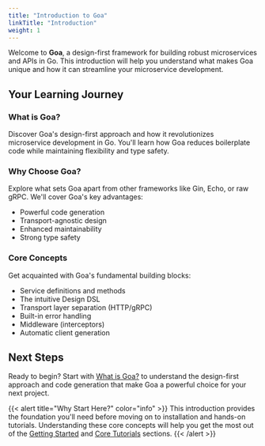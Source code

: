 ```yaml
---
title: "Introduction to Goa"
linkTitle: "Introduction"
weight: 1
---
```


Welcome to **Goa**, a design-first framework for building robust microservices and APIs in Go. This introduction will help you understand what makes Goa unique and how it can streamline your microservice development.

## Your Learning Journey

### What is Goa?
Discover Goa's design-first approach and how it revolutionizes microservice development in Go. You'll learn how Goa reduces boilerplate code while maintaining flexibility and type safety.

### Why Choose Goa?
Explore what sets Goa apart from other frameworks like Gin, Echo, or raw gRPC. We'll cover Goa's key advantages:

* Powerful code generation
* Transport-agnostic design
* Enhanced maintainability
* Strong type safety

### Core Concepts
Get acquainted with Goa's fundamental building blocks:

* Service definitions and methods
* The intuitive Design DSL
* Transport layer separation (HTTP/gRPC)
* Built-in error handling
* Middleware (interceptors)
* Automatic client generation

## Next Steps

Ready to begin? Start with [What is Goa?](./1-what-is-goa/) to understand the design-first approach and code generation that make Goa a powerful choice for your next project.

{{< alert title="Why Start Here?" color="info" >}}
This introduction provides the foundation you'll need before moving on to installation and hands-on tutorials. Understanding these core concepts will help you get the most out of the [Getting Started](/docs/2-getting-started/) and [Core Tutorials](/docs/3-tutorials/) sections.
{{< /alert >}}
